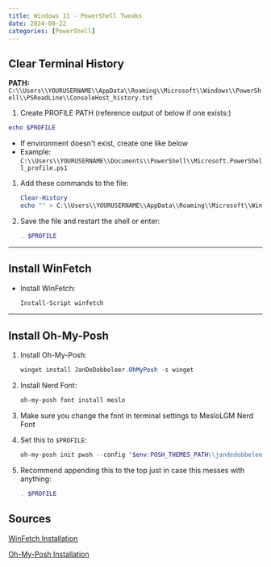 ```yaml
---
title: Windows 11 - PowerShell Tweaks
date: 2024-08-22
categories: [PowerShell]
---
```


## Clear Terminal History

**PATH:** `C:\\Users\\YOURUSERNAME\\AppData\\Roaming\\Microsoft\\Windows\\PowerShell\\PSReadLine\\ConsoleHost_history.txt`

1. Create PROFILE PATH (reference output of below if one exists:)

```powershell
echo $PROFILE
```

- If environment doesn't exist, create one like below
- Example: `C:\\Users\\YOURUSERNAME\\Documents\\PowerShell\\Microsoft.PowerShell_profile.ps1`

1. Add these commands to the file:

   ```powershell
   Clear-History
   echo "" > C:\\Users\\YOURUSERNAME\\AppData\\Roaming\\Microsoft\\Windows\\PowerShell\\PSReadLine\\ConsoleHost_history.txt
   ```

2. Save the file and restart the shell or enter:

   ```powershell
   . $PROFILE
   ```

---

## Install WinFetch

- Install WinFetch:

   ```powershell
   Install-Script winfetch
   ```

---

## Install Oh-My-Posh

1. Install Oh-My-Posh:

   ```powershell
   winget install JanDeDobbeleer.OhMyPosh -s winget
   ```

2. Install Nerd Font:

   ```powershell
   oh-my-posh font install meslo
   ```

3. Make sure you change the font in terminal settings to MesloLGM Nerd Font
4. Set this to `$PROFILE`:

   ```powershell
   oh-my-posh init pwsh --config "$env:POSH_THEMES_PATH\\jandedobbeleer.omp.json" | Invoke-Expression
   ```

5. Recommend appending this to the top just in case this messes with anything:

   ```powershell
   . $PROFILE
   ```

## Sources

[WinFetch Installation](https://github.com/lptstr/winfetch/wiki/Installation)

[Oh-My-Posh Installation](https://ohmyposh.dev/docs/installation/windows)
